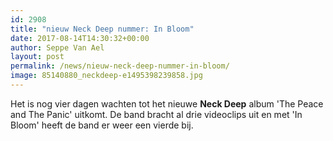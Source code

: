 ```yaml
---
id: 2908
title: "nieuw Neck Deep nummer: In Bloom"
date: 2017-08-14T14:30:32+00:00
author: Seppe Van Ael
layout: post
permalink: /news/nieuw-neck-deep-nummer-in-bloom/
image: 85140880_neckdeep-e1495398239858.jpg
---
```

Het is nog vier dagen wachten tot het nieuwe **Neck Deep** album 'The Peace and The Panic' uitkomt. De band bracht al drie videoclips uit en met 'In Bloom' heeft de band er weer een vierde bij.

&nbsp;